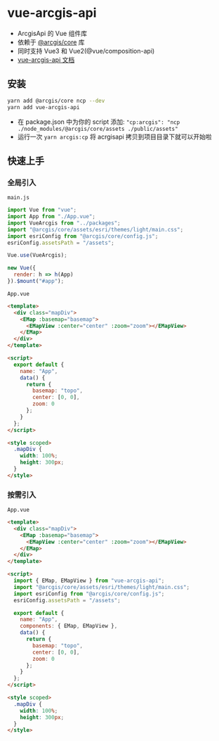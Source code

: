 # vue-arcgis-api

- ArcgisApi 的 Vue 组件库
- 依赖于 [@arcgis/core](https://www.npmjs.com/package/@arcgis/core) 库
- 同时支持 Vue3 和 Vue2(@vue/composition-api)
- [vue-arcgis-api 文档](https://soullyoko.github.io/vue-arcgis-api/)

## 安装

```bash
yarn add @arcgis/core ncp --dev
yarn add vue-arcgis-api
```

- 在 package.json 中为你的 script 添加: `"cp:arcgis": "ncp ./node_modules/@arcgis/core/assets ./public/assets"`
- 运行一次 `yarn arcgis:cp` 将 acrgisapi 拷贝到项目目录下就可以开始啦

## 快速上手

### 全局引入

`main.js`

```js
import Vue from "vue";
import App from "./App.vue";
import VueArcgis from "../packages";
import "@arcgis/core/assets/esri/themes/light/main.css";
import esriConfig from "@arcgis/core/config.js";
esriConfig.assetsPath = "/assets";

Vue.use(VueArcgis);

new Vue({
  render: h => h(App)
}).$mount("#app");
```

`App.vue`

```html
<template>
  <div class="mapDiv">
    <EMap :basemap="basemap">
      <EMapView :center="center" :zoom="zoom"></EMapView>
    </EMap>
  </div>
</template>

<script>
  export default {
    name: "App",
    data() {
      return {
        basemap: "topo",
        center: [0, 0],
        zoom: 0
      };
    }
  };
</script>

<style scoped>
  .mapDiv {
    width: 100%;
    height: 300px;
  }
</style>
```

### 按需引入

`App.vue`

```html
<template>
  <div class="mapDiv">
    <EMap :basemap="basemap">
      <EMapView :center="center" :zoom="zoom"></EMapView>
    </EMap>
  </div>
</template>

<script>
  import { EMap, EMapView } from "vue-arcgis-api";
  import "@arcgis/core/assets/esri/themes/light/main.css";
  import esriConfig from "@arcgis/core/config.js";
  esriConfig.assetsPath = "/assets";

  export default {
    name: "App",
    components: { EMap, EMapView },
    data() {
      return {
        basemap: "topo",
        center: [0, 0],
        zoom: 0
      };
    }
  };
</script>

<style scoped>
  .mapDiv {
    width: 100%;
    height: 300px;
  }
</style>
```
